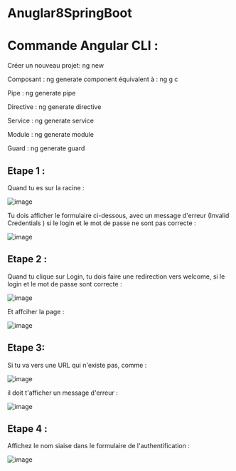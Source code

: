 # Anuglar8SpringBoot

# Commande Angular CLI :
Créer un nouveau projet: ng new

Composant : ng generate component <nom du composant> équivalent à : ng g c
  
Pipe : ng generate pipe <nom du pipe>
  
Directive : ng generate directive <nom de la directive>
  
Service : ng generate service <nom du service>
  
Module : ng generate module <nom du module>
  
Guard : ng generate guard <nom du guard>


## Etape 1 :
Quand tu es sur la racine :

![image](https://user-images.githubusercontent.com/5928197/67158285-819f6000-f336-11e9-833d-b3f2bb7ab37d.png)

Tu dois afficher le formulaire ci-dessous, avec un message d'erreur (Invalid Credentials ) si le login et le mot de passe ne sont pas correcte :

![image](https://user-images.githubusercontent.com/5928197/67158275-5ddc1a00-f336-11e9-8c74-85a3144ce1aa.png)


## Etape 2 :

Quand tu clique sur Login, tu dois faire une redirection vers welcome, si le login et le mot de passe sont correcte :

![image](https://user-images.githubusercontent.com/5928197/67158349-46e9f780-f337-11e9-930f-a05e8c351720.png)

Et affciher la page :

![image](https://user-images.githubusercontent.com/5928197/67158388-b5c75080-f337-11e9-8fe2-fb0820cdf761.png)

## Etape 3: 
Si tu va vers une URL qui n'existe pas, comme :

![image](https://user-images.githubusercontent.com/5928197/67158413-0e96e900-f338-11e9-8057-b4eefdf19d6e.png)

il doit t'afficher un message d'erreur :

![image](https://user-images.githubusercontent.com/5928197/67158443-5cabec80-f338-11e9-8df7-5ebf3e883d12.png)

## Etape 4 :
Affichez le nom siaise dans le formulaire de l'authentification :

![image](https://user-images.githubusercontent.com/5928197/67238678-de416e80-f44d-11e9-99f3-bcbe20a22040.png)
